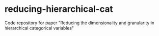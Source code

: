 # reducing-hierarchical-cat
Code repository for paper "Reducing the dimensionality and granularity in hierarchical categorical variables"
